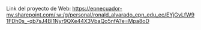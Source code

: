Link del proyecto de Web:
https://epnecuador-my.sharepoint.com/:w:/g/personal/ronald_alvarado_epn_edu_ec/EYjGvLfW91FDh0s_-qb7sJ4BI1Nyr9QXe44X3VbaQo5nfA?e=Mpa8oD

